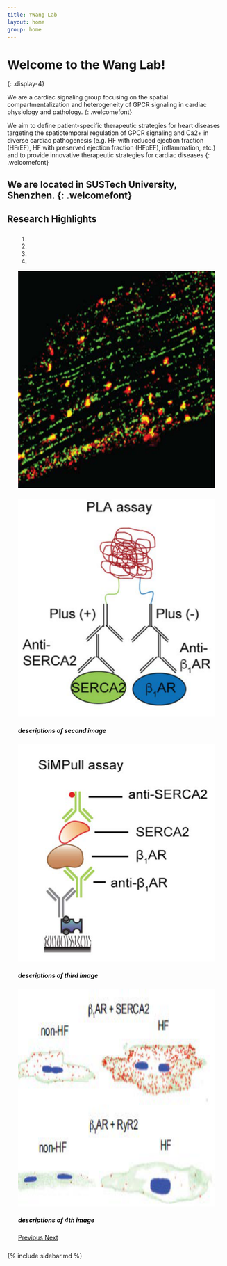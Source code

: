 ```yaml
---
title: YWang Lab
layout: home
group: home
---
```




# Welcome to the Wang Lab!
{: .display-4}

We are a cardiac signaling group focusing on the spatial compartmentalization and heterogeneity of GPCR signaling in cardiac physiology and pathology.
{: .welcomefont}


We aim to define patient-specific therapeutic strategies for heart diseases targeting the spatiotemporal regulation of GPCR signaling and Ca2+ in diverse cardiac pathogenesis (e.g. HF with reduced ejection fraction (HFrEF), HF with preserved ejection fraction (HFpEF), inflammation, etc.) and to provide innovative therapeutic strategies for cardiac diseases
{: .welcomefont}

We are located in SUSTech University, Shenzhen.
{: .welcomefont}
---


<div markdown="0">


<div class="row">
        <div class="col-sm-8">
          <h2> Research Highlights </h2>
    <div id="carouselExampleIndicators" class="carousel slide" data-ride="carousel" data-interval="5000"  data-pause="hover" style="margin: 25px;">
  <ol class="carousel-indicators">
    <li data-target="#carouselExampleIndicators" data-slide-to="0" class="active"></li>
    <li data-target="#carouselExampleIndicators" data-slide-to="1"></li>
    <li data-target="#carouselExampleIndicators" data-slide-to="2"></li>
    <li data-target="#carouselExampleIndicators" data-slide-to="3"></li>
  </ol>
  <div class="carousel-inner">
    <div class="carousel-item active">
      <img class="d-block image-fluid" src="./docs/labwebsite_photos/F1.png" alt="First slide" style="width:700px;height:500px">  
      <div class="carousel-caption d-none d-md-block" style="color:black">
       <h5 class="myh5"> </h5>
       <!-- <p> </p> -->
      </div>
    </div>
    <div class="carousel-item">
      <img class="d-block image-fluid" src="./docs/labwebsite_photos/photo_2.png"  alt="Second slide" style="width:700px;height:500px">
            <div class="carousel-caption d-none d-md-block" style="color:black">
             <h5 class="myh5">descriptions of second image</h5>
            <!-- <p> </p> -->
          </div>
        </div>
    <div class="carousel-item">
      <img class="d-block image-fluid" src="./docs/labwebsite_photos/photo_3.png"  alt="Third slide" style="width:700px;height:500px">
                  <div class="carousel-caption d-none d-md-block" style="color:black">
             <h5 class="myh5">descriptions of third image</h5>
            <!-- <p> </p> -->
           </div>
    </div>
    <div class="carousel-item">
      <img class="d-block image-fluid" src="./docs/labwebsite_photos/photo_4.png"  alt="Fourth slide" style="width:700px;height:500px">
                        <div class="carousel-caption d-none d-md-block" style="color:black">
             <h5 class="myh5">descriptions of 4th image</h5>
            <!-- <p> </p> -->
           </div>
    </div>
  </div>
  <a class="carousel-control-prev" href="#carouselExampleIndicators" role="button" data-slide="prev">
    <span class="carousel-control-prev-icon" aria-hidden="true"></span>
    <span class="sr-only">Previous</span>
  </a>
  <a class="carousel-control-next" href="#carouselExampleIndicators" role="button" data-slide="next">
    <span class="carousel-control-next-icon" aria-hidden="true"></span>
    <span class="sr-only">Next</span>
  </a>
</div>
</div>

<div class="col-sm-4">
  <div markdown="1">
            {% include sidebar.md %}
 </div>

 </div>

</div>

<div markdown="1">
